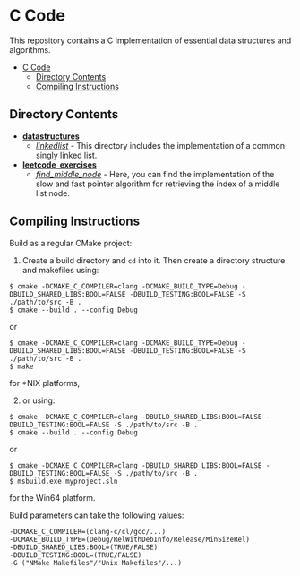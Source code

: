 # C Code

This repository contains a C implementation of essential data structures and algorithms.

- [C Code](#c-code)
  - [Directory Contents](#directory-contents)
  - [Compiling Instructions](#compiling-instructions)

## Directory Contents
- [**datastructures**](./src/datastructures/)
  - [*linkedlist*](./src/datastructures/linkedlist/) - This directory includes the
  implementation of a common singly linked list.
- [**leetcode_exercises**](./src/leetcode_exercises/)
  - [*find_middle_node*](./src/leetcode_exercises/find_middle_node/) - Here, you can
  find the implementation of the slow and fast pointer algorithm for retrieving
  the index of a middle list node.

## Compiling Instructions
Build as a regular CMake project:
1. Create a build directory and `cd` into it. Then create a directory structure
and makefiles using:
```
$ cmake -DCMAKE_C_COMPILER=clang -DCMAKE_BUILD_TYPE=Debug -DBUILD_SHARED_LIBS:BOOL=FALSE -DBUILD_TESTING:BOOL=FALSE -S ./path/to/src -B .
$ cmake --build . --config Debug
```
or
```
$ cmake -DCMAKE_C_COMPILER=clang -DCMAKE_BUILD_TYPE=Debug -DBUILD_SHARED_LIBS:BOOL=FALSE -DBUILD_TESTING:BOOL=FALSE -S ./path/to/src -B .
$ make
```

for \*NIX platforms,

2. or using:
```
$ cmake -DCMAKE_C_COMPILER=clang -DBUILD_SHARED_LIBS:BOOL=FALSE -DBUILD_TESTING:BOOL=FALSE -S ./path/to/src -B .
$ cmake --build . --config Debug
```
or
```
$ cmake -DCMAKE_C_COMPILER=clang -DBUILD_SHARED_LIBS:BOOL=FALSE -DBUILD_TESTING:BOOL=FALSE -S ./path/to/src -B .
$ msbuild.exe myproject.sln
```

for the Win64 platform.

Build parameters can take the following values:
```
-DCMAKE_C_COMPILER=(clang-c/cl/gcc/...)
-DCMAKE_BUILD_TYPE=(Debug/RelWithDebInfo/Release/MinSizeRel)
-DBUILD_SHARED_LIBS:BOOL=(TRUE/FALSE)
-DBUILD_TESTING:BOOL=(TRUE/FALSE)
-G ("NMake Makefiles"/"Unix Makefiles"/...)
```